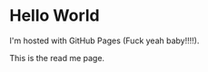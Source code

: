 <!DOCTYPE html>
<html>
<body>
<h1>Hello World</h1>
<p>I'm hosted with GitHub Pages (Fuck yeah baby!!!!).</p>
<p>This is the read me page.</p>
</body>
</html>
